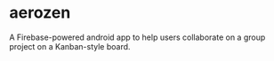 # aerozen

A Firebase-powered android app to help users collaborate on a group project on a Kanban-style board.
